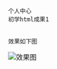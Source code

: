 ```
个人中心
初学html成果1


效果如下图
```

![效果图](http://upload-images.jianshu.io/upload_images/1126761-703dae698f41882e.jpg?imageMogr2/auto-orient/strip%7CimageView2/2/w/1240)
